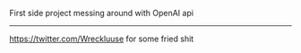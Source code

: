 First side project messing around with OpenAI api

------------------------------------------------------------------------

https://twitter.com/Wreckluuse for some fried shit
